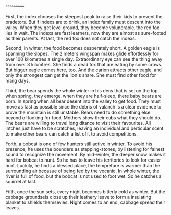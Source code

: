 
<BlogInfo title="1.16托福背景知识学习mountain" author="小格" pv=0 read_times=0 pre_cost_time=93 category="课外" tag_list="[]" create_time="2023.01.16 22:49:10.435573" update_time="2023.01.16 22:49:10" />

^^^^^^^^^
<p>First, the index chooses the steepest peak to raise their kids to prevent the pradetors. But if indexs are to drink, an index family must descent into the valley. When they get level ground, they become volunerable. the red fox lies in wait. The indexs are fast learners, now they are almost as sure-footed as their parents. At last, the red fox does not catch the indexs.&nbsp;</p>

<p>Second, in winter, the food becomes desperately short. A golden eagle is spanning the slopes. The 2 meters wingspan makes glide effortlessly for over 100 kilometres a single day. Extraordinary eye can see the thing away from over 3 kilomtres. She finds a dead fox that are eating by some crows. But bigger eagle comes here, too. And the carion attracts other eagle, and only the strongest can get the lion&#39;s share. She must find other food for mang days.</p>

<p>Third, the bear spends the whole winter in his dens that is set on the top. when spring, they emerge. when they are half-sleep, there baby bears are born. In spring when all bear desent into the valley to get food. They must move as fast as possible since the debris of valanch is a clear evidence to prove the mountain is still unstable. Bears need to do something else beyond of looking for food. Mothers show their cubs what they should do. The bears are willing to travel long ditance to visit their favourites. All intches just have to be scratches, leaving an individual and perticular scent to make other bears can catch a list of it to avoid competitions.</p>

<p>Forth, a bobcat is one of few hunters still active in winter. To avoid his presence, he uses the bounders as stepping-stones, by listening for fainest sound to recognize the movement. By mid-winter, the deeper snow makes it hard for bobcat to hunt. So he has to leave his territories to look for easier hunt. Luckily, he finds a blessed place, the tempreture is warmer than the surrounding air becasue of being fed by the vocanic. In whole winter, the river is full of food, but the bobcat is not used to foot wet. So he catches a squirrel at last.</p>

<p>Fifth, once the sun sets, every night becomes bitterly cold as winter. But the cabbage groundsels close up their leathery leave to form a insulating blanket to shields themsevles. Night comes to an end, cabbage spread their leaves.</p>

